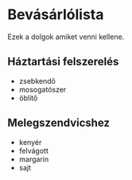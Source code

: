 # Bevásárlólista
Ezek a dolgok amiket venni kellene.

## Háztartási felszerelés
- zsebkendő
- mosogatószer
- öblítő

## Melegszendvicshez
- kenyér
- felvágott
- margarin
- sajt
